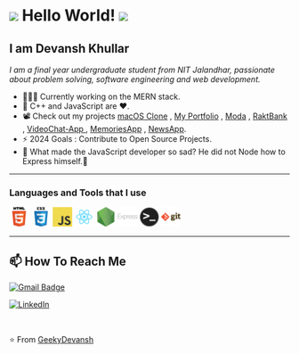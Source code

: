 # <img src="https://github.com/Shiv-sharma-111/Shiv-sharma-111/blob/master/Assets/Hi.gif" width="29px"> Hello World!&nbsp;<img src="https://github.com/Shiv-sharma-111/Shiv-sharma-111/blob/master/Assets/Earth.gif" width="24px"> 
## I am Devansh Khullar

<em> I am a final year undergraduate student from NIT Jalandhar, passionate about problem solving, software engineering and web development.</em>
- 👨🏻‍💻 Currently working on the MERN stack.
- 🔭 C++ and JavaScript are ❤️.
- 📽️ Check out my projects [macOS Clone](https://github.com/GeekyDevansh/macOS) , [My Portfolio](https://github.com/GeekyDevansh/MyPortfolio) , [Moda](https://moda-online-shopping.vercel.app/) , [RaktBank]( https://raktbank.xyz/) , [VideoChat-App ](https://video-chat-app-14.netlify.app/) , [MemoriesApp](https://my-memories-app123.netlify.app/) , [NewsApp](https://github.com/GeekyDevansh/NewsApp).
- ⚡ 2024 Goals : Contribute to Open Source Projects.
- 🚀 What made the JavaScript developer so sad? He did not Node how to Express himself.🤣
---
### Languages and Tools that I use
<code><img height="35" src="https://raw.githubusercontent.com/github/explore/80688e429a7d4ef2fca1e82350fe8e3517d3494d/topics/html/html.png"></code>
<code><img height="35" src="https://raw.githubusercontent.com/github/explore/80688e429a7d4ef2fca1e82350fe8e3517d3494d/topics/css/css.png"></code>
<code><img height="35" src="https://raw.githubusercontent.com/github/explore/80688e429a7d4ef2fca1e82350fe8e3517d3494d/topics/javascript/javascript.png"></code> 
<code><img height="35" src="https://raw.githubusercontent.com/github/explore/80688e429a7d4ef2fca1e82350fe8e3517d3494d/topics/react/react.png"></code>
<code><img height="35" src="https://raw.githubusercontent.com/github/explore/80688e429a7d4ef2fca1e82350fe8e3517d3494d/topics/nodejs/nodejs.png"></code>
<code><img height="35" src="https://raw.githubusercontent.com/github/explore/80688e429a7d4ef2fca1e82350fe8e3517d3494d/topics/express/express.png"></code>
<code><img height="35" src="https://raw.githubusercontent.com/github/explore/d92924b1d925bb134e308bd29c9de6c302ed3beb/topics/terminal/terminal.png"></code> 
<code><img height="35" src="https://raw.githubusercontent.com/github/explore/80688e429a7d4ef2fca1e82350fe8e3517d3494d/topics/git/git.png"></code> 

---
## 📫 How To Reach Me
[![Gmail Badge](https://img.shields.io/badge/-Gmail-c14438?style=flat-square&logo=Gmail&logoColor=white&link=mailto:contato.weltonf@gmail.com)](mailto:devanshkhullar11@gmail.com)

<a href="https://www.linkedin.com/in/devansh-khullar-bb3464203/" target="_blank"><img src="https://img.shields.io/badge/LinkedIn-%230077B5.svg?&style=flat-square&logo=linkedin&logoColor=white" alt="LinkedIn"></a>

<br/>


⭐️ From [GeekyDevansh](https://github.com/GeekyDevansh)
